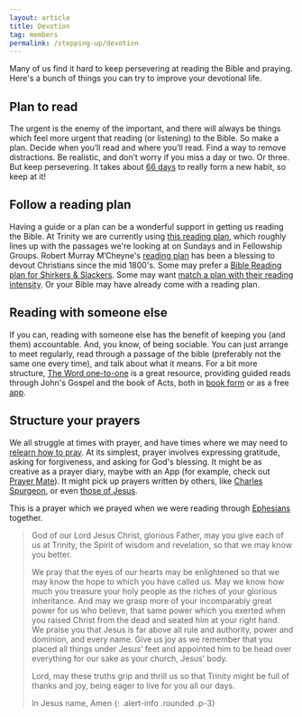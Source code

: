```yaml
---
layout: article
title: Devotion
tag: members
permalink: /stepping-up/devotion
---
```



Many of us find it hard to keep persevering at reading the Bible and praying. Here's a bunch of things you can
try to improve your devotional life.

## Plan to read

The urgent is the enemy of the important, and there will always be things which feel more urgent that reading (or listening) to the Bible. 
So make a plan. Decide when you’ll read and where you’ll read. Find a way to remove distractions. 
Be realistic, and don’t worry if you miss a day or two. Or three. But keep persevering. 
It takes about [66 days](https://www.scientificamerican.com/article/how-long-does-it-really-take-to-form-a-habit/) to really form a new habit, 
so keep at it!

## Follow a reading plan

Having a guide or a plan can be a wonderful support in getting us reading the Bible. At Trinity we are
currently using [this reading plan](https://mcusercontent.com/230f84425691a35de50182bb4/files/3540ebc0-492f-0315-a360-807cb425e855/Bible_Reading_Spring_2024_for_pdf.pdf),
which roughly lines up with the passages we're looking at on Sundays and in Fellowship Groups.
Robert Murray M’Cheyne's [reading plan](https://www.mcheyne.info/calendar.pdf) has been a blessing to devout Christians since the mid 1800's. 
Some may prefer a [Bible Reading plan for Shirkers & Slackers](https://ransomfellowship.org/wp-content/uploads/2017/03/Bible-Reading-Program-for-Shirkers-and-Slackers.pdf).
Some may want [match a plan with their reading intensity](http://voices.lifeway.com/discipleship-evangelism/find-a-bible-reading-plan-thats-right-for-you/). 
Or your Bible may have already come with a reading plan.

## Reading with someone else

If you can, reading with someone else has the benefit of keeping you (and them) accountable. And, you know,
of being sociable. You can just arrange to meet regularly, read through a passage of the bible (preferably
not the same one every time), and talk about what it means. For a bit more structure, [The Word one-to-one](https://www.theword121.com/)
is a great resource, providing guided reads through John's Gospel and the book of Acts, both in 
[book form](https://www.theword121.com/books-home) or as a free [app](https://www.theword121.com/app). 

## Structure your prayers

We all struggle at times with prayer, and have times where we may need to [relearn how to pray](https://www.desiringgod.org/articles/start-asking-god-for-more).
At its simplest, prayer involves expressing gratitude, asking for forgiveness, and asking for God's blessing. 
It might be as creative as a prayer diary, maybe with an App (for example, check out [Prayer Mate](https://www.prayermate.net/app)).
It might pick up prayers written by others, like [Charles Spurgeon](https://www.spurgeongems.org/spurgeon-prayers/),
or even [those of Jesus](https://www.crossway.org/books/the-prayers-of-jesus-tpb/).

This is a prayer which we prayed when we were reading through [Ephesians](https://listen.trinitysc.nz/browse/series/80) together.

> God of our Lord Jesus Christ, glorious Father, may you give each of us at Trinity, the Spirit of wisdom and revelation, so that we may know you better. 
>
> We pray that the eyes of our hearts may be enlightened so that we may know the hope to which you have called us. May we know how much you treasure your holy people as the riches of your glorious inheritance. And may we grasp more of your incomparably great power for us who believe, that same power which you exerted when you raised Christ from the dead and seated him at your right hand. We praise you that Jesus is far above all rule and authority, power and dominion, and every name. Give us joy as we remember that you placed all things under Jesus’ feet and appointed him to be head over everything for our sake as your church, Jesus’ body.
> 
> Lord, may these truths grip and thrill us so that Trinity might be full of thanks and joy, being eager to live for you all our days.
>
> In Jesus name, Amen
{: .alert-info .rounded .p-3}
